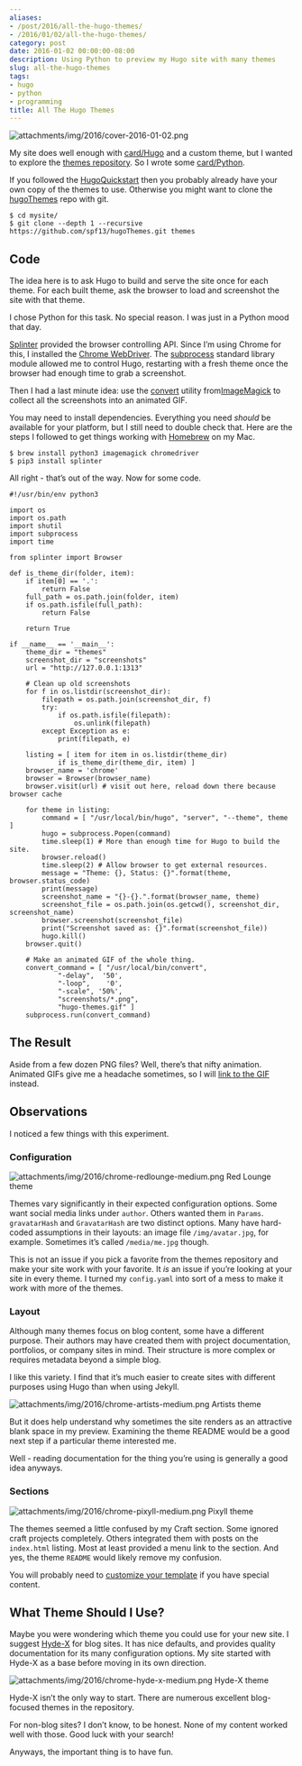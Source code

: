 ```yaml
---
aliases:
- /post/2016/all-the-hugo-themes/
- /2016/01/02/all-the-hugo-themes/
category: post
date: 2016-01-02 00:00:00-08:00
description: Using Python to preview my Hugo site with many themes
slug: all-the-hugo-themes
tags:
- hugo
- python
- programming
title: All The Hugo Themes
---
```


![attachments/img/2016/cover-2016-01-02.png](../../../attachments/img/2016/cover-2016-01-02.png)

My site does well enough with [card/Hugo](../../../card/Hugo.md) and a custom theme, but I wanted to explore the [themes repository](https://themes.gohugo.io). So I wrote some [card/Python](../../../card/Python.md).

If you followed the [HugoQuickstart](https://gohugo.io/overview/quickstart/) then you probably already have your own copy of the themes to use. Otherwise you might want to clone the [hugoThemes](https://github.com/spf13/hugoThemes/) repo with git.

````console
$ cd mysite/
$ git clone --depth 1 --recursive https://github.com/spf13/hugoThemes.git themes
````

## Code

The idea here is to ask Hugo to build and serve the site once for each theme. For each built theme, ask the browser to load and screenshot the site with that theme.

I chose Python for this task. No special reason. I was just in a Python mood that day.

[Splinter](https://splinter.readthedocs.org) provided the browser controlling API. Since I’m using Chrome for this, I installed the [Chrome WebDriver](https://splinter.readthedocs.org/en/latest/drivers/chrome.html). The [subprocess](https://docs.python.org/3.5/library/subprocess.html) standard library module allowed me to control Hugo, restarting with a fresh theme once the browser had enough time to grab a screenshot.

Then I had a last minute idea: use the [convert](https://imagemagick.org/script/convert.php) utility from[ImageMagick](https://imagemagick.org/script/index.php) to collect all the screenshots into an animated GIF.

You may need to install dependencies. Everything you need *should* be
available for your platform, but I still need to double check that. Here
are the steps I followed to get things working with
[Homebrew](https://brew.sh) on my Mac.

````console
$ brew install python3 imagemagick chromedriver
$ pip3 install splinter
````

All right - that’s out of the way. Now for some code.

````python{title="show-themes.py"}
#!/usr/bin/env python3

import os
import os.path
import shutil
import subprocess
import time

from splinter import Browser

def is_theme_dir(folder, item):
    if item[0] == '.':
        return False
    full_path = os.path.join(folder, item)
    if os.path.isfile(full_path):
        return False

    return True

if __name__ == '__main__':
    theme_dir = "themes"
    screenshot_dir = "screenshots"
    url = "http://127.0.0.1:1313"

    # Clean up old screenshots
    for f in os.listdir(screenshot_dir):
        filepath = os.path.join(screenshot_dir, f)
        try:
            if os.path.isfile(filepath):
                os.unlink(filepath)
        except Exception as e:
            print(filepath, e)

    listing = [ item for item in os.listdir(theme_dir)
            if is_theme_dir(theme_dir, item) ]
    browser_name = 'chrome'
    browser = Browser(browser_name)
    browser.visit(url) # visit out here, reload down there because browser cache

    for theme in listing:
        command = [ "/usr/local/bin/hugo", "server", "--theme", theme ]
        hugo = subprocess.Popen(command)
        time.sleep(1) # More than enough time for Hugo to build the site.
        browser.reload()
        time.sleep(2) # Allow browser to get external resources.
        message = "Theme: {}, Status: {}".format(theme, browser.status_code)
        print(message)
        screenshot_name = "{}-{}.".format(browser_name, theme)
        screenshot_file = os.path.join(os.getcwd(), screenshot_dir, screenshot_name)
        browser.screenshot(screenshot_file)
        print("Screenshot saved as: {}".format(screenshot_file))
        hugo.kill()
    browser.quit()

    # Make an animated GIF of the whole thing.
    convert_command = [ "/usr/local/bin/convert",
            "-delay",  '50',
            "-loop",    '0',
            "-scale", '50%',
            "screenshots/*.png",
            "hugo-themes.gif" ]
    subprocess.run(convert_command)
````

## The Result

Aside from a few dozen PNG files? Well, there’s that nifty animation. Animated GIFs give me a headache sometimes, so I will [link to the GIF](attachments/img/2016/hugo-themes.gif) instead.

## Observations

I noticed a few things with this experiment.

### Configuration

![attachments/img/2016/chrome-redlounge-medium.png](../../../attachments/img/2016/chrome-redlounge-medium.png)
Red Lounge theme

Themes vary significantly in their expected configuration options. Some want social media links under `author`. Others wanted them in `Params`. `gravatarHash` and `GravatarHash` are two distinct options. Many have hard-coded assumptions in their layouts: an image file `/img/avatar.jpg`, for example. Sometimes it’s called `/media/me.jpg` though.

This is not an issue if you pick a favorite from the themes repository and make your site work with your favorite. It *is* an issue if you’re looking at your site in every theme. I turned my `config.yaml` into sort of a mess to make it work with more of the themes.

### Layout

Although many themes focus on blog content, some have a different purpose. Their authors may have created them with project documentation, portfolios, or company sites in mind. Their structure is more complex or requires metadata beyond a simple blog.

I like this variety. I find that it’s much easier to create sites with different purposes using Hugo than when using Jekyll.

![attachments/img/2016/chrome-artists-medium.png](../../../attachments/img/2016/chrome-artists-medium.png)
Artists theme

But it does help understand why sometimes the site renders as an attractive blank space in my preview. Examining the theme README would be a good next step if a particular theme interested me.

Well - reading documentation for the thing you’re using is generally a good idea anyways.

### Sections

![attachments/img/2016/chrome-pixyll-medium.png](../../../attachments/img/2016/chrome-pixyll-medium.png)
Pixyll theme

The themes seemed a little confused by my Craft section. Some ignored craft projects completely. Others integrated them with posts on the `index.html` listing. Most at least provided a menu link to the section. And yes, the theme `README` would likely remove my confusion.

You will probably need to [customize your template](http://gohugo.io/themes/customizing/) if you have special content.

## What Theme Should I Use?

Maybe you were wondering which theme you could use for your new site. I suggest [Hyde-X](http://themes.gohugo.io/hyde-x/) for blog sites. It has nice defaults, and provides quality documentation for its many configuration options. My site started with Hyde-X as a base before moving in its own direction.

![attachments/img/2016/chrome-hyde-x-medium.png](../../../attachments/img/2016/chrome-hyde-x-medium.png)
Hyde-X theme

Hyde-X isn’t the only way to start. There are numerous excellent blog-focused themes in the repository.

For non-blog sites? I don’t know, to be honest. None of my content worked well with those. Good luck with your search!

Anyways, the important thing is to have fun.
